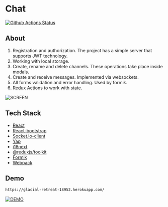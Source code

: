 # Chat

[![Github Actions Status](https://github.com/hexlet-components/projects-frontend-l4-server/workflows/Node%20CI/badge.svg)](https://github.com/hexlet-components/projects-frontend-l4-server/actions)
## About

1. Registration and authorization. The project has a simple server that supports JWT technology.
1. Working with local storage.
1. Create, rename and delete channels. These operations take place inside modals.
1. Create and receive messages. Implemented via websockets.
1. All forms validation and error handling. Used by formik.
1. Redux Actions to work with state.

![SCREEN](https://raw.githubusercontent.com/marivanno/frontend-project-lvl4/main/src/img/screen.png)

## Tech Stack

* [React](https://reactjs.org/)
* [React-bootstrap](https://react-bootstrap.netlify.app/)
* [Socket.io-client](https://socket.io/)
* [Yap](https://www.npmjs.com/package/yup)
* [i18next](https://www.i18next.com/)
* [@reduxjs/toolkit](https://devcenter.heroku.com/articles/heroku-cli)
* [Formik](https://formik.org/)
* [Webpack](https://webpack.js.org/)

## Demo
```sh
https://glacial-retreat-18952.herokuapp.com/
```

[![DEMO](https://i1.wp.com/generic.wordpress.soton.ac.uk/digital-learning/wp-content/uploads/sites/321/2017/11/DEMO.png?w=399)](https://glacial-retreat-18952.herokuapp.com/)


